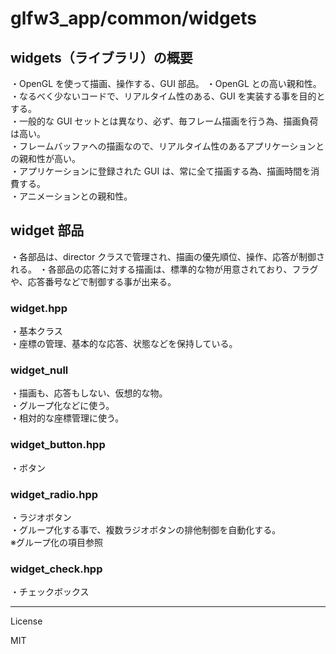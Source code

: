 glfw3_app/common/widgets
=========

## widgets（ライブラリ）の概要

・OpenGL を使って描画、操作する、GUI 部品。
・OpenGL との高い親和性。      
・なるべく少ないコードで、リアルタイム性のある、GUI を実装する事を目的とする。   
・一般的な GUI セットとは異なり、必ず、毎フレーム描画を行う為、描画負荷は高い。   
・フレームバッファへの描画なので、リアルタイム性のあるアプリケーションとの親和性が高い。   
・アプリケーションに登録された GUI は、常に全て描画する為、描画時間を消費する。   
・アニメーションとの親和性。   
   
## widget 部品
   
・各部品は、director クラスで管理され、描画の優先順位、操作、応答が制御される。
・各部品の応答に対する描画は、標準的な物が用意されており、フラグや、応答番号などで制御する事が出来る。   

### widget.hpp
   
・基本クラス   
・座標の管理、基本的な応答、状態などを保持している。   
   
### widget_null
   
・描画も、応答もしない、仮想的な物。   
・グループ化などに使う。   
・相対的な座標管理に使う。   
   
### widget_button.hpp
   
・ボタン   
   
### widget_radio.hpp
   
・ラジオボタン   
・グループ化する事で、複数ラジオボタンの排他制御を自動化する。   
※グループ化の項目参照   
   
### widget_check.hpp
   
・チェックボックス
   




---
License

MIT
